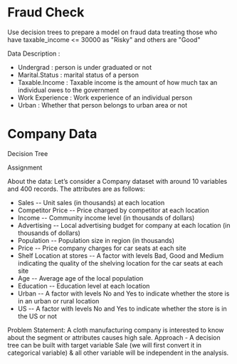 # Fraud Check
Use decision trees to prepare a model on fraud data 
treating those who have taxable_income <= 30000 as "Risky" and others are "Good"

Data Description :

+ Undergrad : person is under graduated or not
+ Marital.Status : marital status of a person
+ Taxable.Income : Taxable income is the amount of how much tax an individual owes to the government 
+ Work Experience : Work experience of an individual person
+ Urban : Whether that person belongs to urban area or not

# Company Data
Decision Tree
 
Assignment


About the data: 
Let’s consider a Company dataset with around 10 variables and 400 records. 
The attributes are as follows: 
+ Sales -- Unit sales (in thousands) at each location
+ Competitor Price -- Price charged by competitor at each location
+ Income -- Community income level (in thousands of dollars)
+ Advertising -- Local advertising budget for company at each location (in thousands of dollars)
+ Population -- Population size in region (in thousands)
+ Price -- Price company charges for car seats at each site
+ Shelf Location at stores -- A factor with levels Bad, Good and Medium indicating the quality of the shelving location for the car seats at each site
+ Age -- Average age of the local population
+ Education -- Education level at each location
+ Urban -- A factor with levels No and Yes to indicate whether the store is in an urban or rural location
+ US -- A factor with levels No and Yes to indicate whether the store is in the US or not

Problem Statement:
A cloth manufacturing company is interested to know about the segment or attributes causes high sale. 
Approach - A decision tree can be built with target variable Sale (we will first convert it in categorical variable) & all other variable will be independent in the analysis.  
